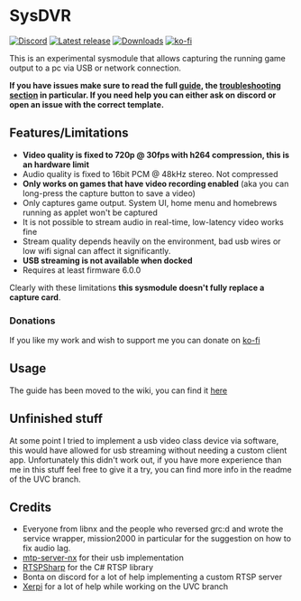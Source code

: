 # SysDVR
[![Discord](https://img.shields.io/discord/643436008452521984.svg?logo=discord&logoColor=white&label=Discord&color=7289DA
)](https://discord.gg/rqU5Tf8)
[![Latest release](https://img.shields.io/github/v/release/exelix11/SysDVR)](https://github.com/exelix11/SysDVR/releases)
[![Downloads](https://img.shields.io/github/downloads/exelix11/SysDVR/total)](https://github.com/exelix11/SysDVR/releases)
[![ko-fi](https://img.shields.io/badge/supporting-ko--fi-f96854)](https://ko-fi.com/exelix11)

This is an experimental sysmodule that allows capturing the running game output to a pc via USB or network connection.

**If you have issues make sure to read the full [guide](https://github.com/exelix11/SysDVR/wiki), the [troubleshooting section](https://github.com/exelix11/SysDVR/wiki/Troubleshooting) in particular. If you need help you can either ask on discord or open an issue with the correct template.**

## Features/Limitations
- **Video quality is fixed to 720p @ 30fps with h264 compression, this is an hardware limit**
- Audio quality is fixed to 16bit PCM @ 48kHz stereo. Not compressed
- **Only works on games that have video recording enabled** (aka you can long-press the capture button to save a video)
- Only captures game output. System UI, home menu and homebrews running as applet won't be captured
- It is not possible to stream audio in real-time, low-latency video works fine
- Stream quality depends heavily on the environment, bad usb wires or low wifi signal can affect it significantly.
- **USB streaming is not available when docked**
- Requires at least firmware 6.0.0

Clearly with these limitations **this sysmodule doesn't fully replace a capture card**.

### Donations
If you like my work and wish to support me you can donate on [ko-fi](https://ko-fi.com/exelix11)

## Usage
The guide has been moved to the wiki, you can find it [here](https://github.com/exelix11/SysDVR/wiki)

## Unfinished stuff
At some point I tried to implement a usb video class device via software, this would have allowed for usb streaming without needing a custom client app. Unfortunately this didn't work out, if you have more experience than me in this stuff feel free to give it a try, you can find more info in the readme of the UVC branch. 

## Credits
- Everyone from libnx and the people who reversed grc:d and wrote the service wrapper, mission2000 in particular for the suggestion on how to fix audio lag.
- [mtp-server-nx](https://github.com/retronx-team/mtp-server-nx) for their usb implementation
- [RTSPSharp](https://github.com/ngraziano/SharpRTSP) for the C# RTSP library
- Bonta on discord for a lot of help implementing a custom RTSP server
- [Xerpi](https://github.com/xerpi) for a lot of help while working on the UVC branch
